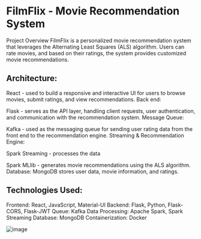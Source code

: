 # FilmFlix - Movie Recommendation System
Project Overview
FilmFlix is ​​a personalized movie recommendation system that leverages the Alternating Least Squares (ALS) algorithm. Users can rate movies, and based on their ratings, the system provides customized movie recommendations. 


## Architecture:

React - used to build a responsive and interactive UI for users to browse movies, submit ratings, and view recommendations.
Back end:

Flask - serves as the API layer, handling client requests, user authentication, and communication with the recommendation system.
Message Queue:

Kafka - used as the messaging queue for sending user rating data from the front end to the recommendation engine.
Streaming & Recommendation Engine:

Spark Streaming - processes the data 

Spark MLlib - generates movie recommendations using the ALS algorithm.
Database:
MongoDB stores user data, movie information, and ratings.


## Technologies Used:

Frontend: React, JavaScript, Material-UI
Backend: Flask, Python, Flask-CORS, Flask-JWT
Queue: Kafka
Data Processing: Apache Spark, Spark Streaming
Database: MongoDB
Containerization: Docker

![image](https://github.com/user-attachments/assets/c2db6ceb-377f-4bbf-8176-e5418da14fab)
